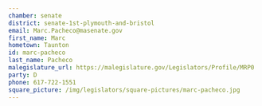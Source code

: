 ```yaml
---
chamber: senate
district: senate-1st-plymouth-and-bristol
email: Marc.Pacheco@masenate.gov
first_name: Marc
hometown: Taunton
id: marc-pacheco
last_name: Pacheco
malegislature_url: https://malegislature.gov/Legislators/Profile/MRP0
party: D
phone: 617-722-1551
square_picture: /img/legislators/square-pictures/marc-pacheco.jpg
---
```

